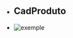 - ## CadProduto

- <img src="https://github.com/Wendelsena/cadastroProduto_Angular/blob/main/src/exemple.jpeg?raw=true" alt="exemple"/>

